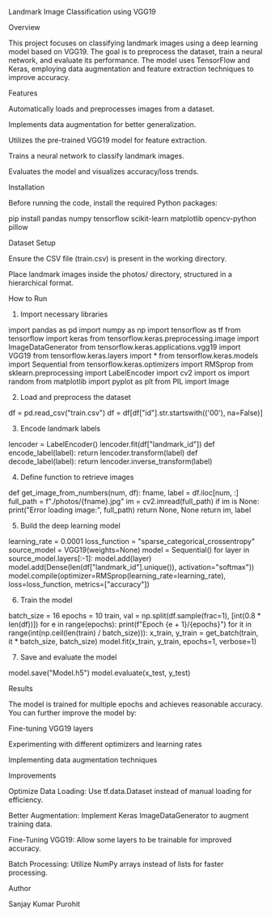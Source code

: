 Landmark Image Classification using VGG19

Overview

This project focuses on classifying landmark images using a deep learning model based on VGG19. The goal is to preprocess the dataset, train a neural network, and evaluate its performance. The model uses TensorFlow and Keras, employing data augmentation and feature extraction techniques to improve accuracy.

Features

Automatically loads and preprocesses images from a dataset.

Implements data augmentation for better generalization.

Utilizes the pre-trained VGG19 model for feature extraction.

Trains a neural network to classify landmark images.

Evaluates the model and visualizes accuracy/loss trends.

Installation

Before running the code, install the required Python packages:

pip install pandas numpy tensorflow scikit-learn matplotlib opencv-python pillow

Dataset Setup

Ensure the CSV file (train.csv) is present in the working directory.

Place landmark images inside the photos/ directory, structured in a hierarchical format.

How to Run

1. Import necessary libraries

import pandas as pd
import numpy as np
import tensorflow as tf
from tensorflow import keras
from tensorflow.keras.preprocessing.image import ImageDataGenerator
from tensorflow.keras.applications.vgg19 import VGG19
from tensorflow.keras.layers import *
from tensorflow.keras.models import Sequential
from tensorflow.keras.optimizers import RMSprop
from sklearn.preprocessing import LabelEncoder
import cv2
import os
import random
from matplotlib import pyplot as plt
from PIL import Image

2. Load and preprocess the dataset

df = pd.read_csv("train.csv")
df = df[df["id"].str.startswith(('00'), na=False)]

3. Encode landmark labels

lencoder = LabelEncoder()
lencoder.fit(df["landmark_id"])
def encode_label(label):
    return lencoder.transform(label)
def decode_label(label):
    return lencoder.inverse_transform(label)

4. Define function to retrieve images

def get_image_from_numbers(num, df):
    fname, label = df.iloc[num, :]
    full_path = f"./photos/{fname}.jpg"
    im = cv2.imread(full_path)
    if im is None:
        print("Error loading image:", full_path)
        return None, None
    return im, label

5. Build the deep learning model

learning_rate = 0.0001
loss_function = "sparse_categorical_crossentropy"
source_model = VGG19(weights=None)
model = Sequential()
for layer in source_model.layers[:-1]:
    model.add(layer)
model.add(Dense(len(df["landmark_id"].unique()), activation="softmax"))
model.compile(optimizer=RMSprop(learning_rate=learning_rate), loss=loss_function, metrics=["accuracy"])

6. Train the model

batch_size = 16
epochs = 10
train, val = np.split(df.sample(frac=1), [int(0.8 * len(df))])
for e in range(epochs):
    print(f"Epoch {e + 1}/{epochs}")
    for it in range(int(np.ceil(len(train) / batch_size))):
        x_train, y_train = get_batch(train, it * batch_size, batch_size)
        model.fit(x_train, y_train, epochs=1, verbose=1)

7. Save and evaluate the model

model.save("Model.h5")
model.evaluate(x_test, y_test)

Results

The model is trained for multiple epochs and achieves reasonable accuracy. You can further improve the model by:

Fine-tuning VGG19 layers

Experimenting with different optimizers and learning rates

Implementing data augmentation techniques

Improvements

Optimize Data Loading: Use tf.data.Dataset instead of manual loading for efficiency.

Better Augmentation: Implement Keras ImageDataGenerator to augment training data.

Fine-Tuning VGG19: Allow some layers to be trainable for improved accuracy.

Batch Processing: Utilize NumPy arrays instead of lists for faster processing.

Author

Sanjay Kumar Purohit

